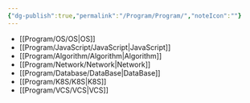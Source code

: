 ```yaml
---
{"dg-publish":true,"permalink":"/Program/Program/","noteIcon":""}
---
```


-  [[Program/OS/OS\|OS]]
- [[Program/JavaScript/JavaScript\|JavaScript]]
- [[Program/Algorithm/Algorithm\|Algorithm]]
-  [[Program/Network/Network\|Network]]
- [[Program/Database/DataBase\|DataBase]]
- [[Program/K8S/K8S\|K8S]]
-  [[Program/VCS/VCS\|VCS]]